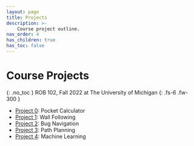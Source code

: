 ```yaml
---
layout: page
title: Projects
description: >-
    Course project outline.
nav_order: 4
has_children: true
has_toc: false
---
```


# Course Projects
{: .no_toc }
ROB 102, Fall 2022 at The University of Michigan
{: .fs-6 .fw-300 }

* [Project 0](/projects/p0/): Pocket Calculator
* [Project 1](/projects/p1/): Wall Following
* [Project 2](/projects/p2/): Bug Navigation
* [Project 3](/projects/p3/): Path Planning
* [Project 4](/projects/p4/): Machine Learning
